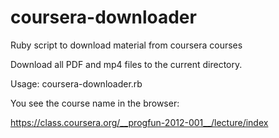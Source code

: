 coursera-downloader
===================

Ruby script to download material from coursera courses

Download all PDF and mp4 files to the current directory.

Usage: coursera-downloader.rb <username> <password> <course-name>

You see the course name in the browser:

https://class.coursera.org/__progfun-2012-001__/lecture/index
